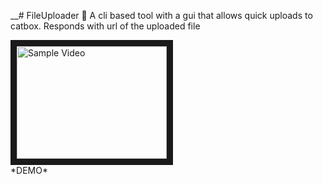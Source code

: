 __# FileUploader 🚀
A cli based tool with a gui that allows quick uploads to catbox. Responds with url of the uploaded file

<a href="https://github.com/fww23r2m1n/FileUploader/blob/main/assets/5867612228/2167625-53d1-4ff9-bd235-6wdevudw68a50" target="_blank">
    <img src="https://github.com/fww23r2m1n/FileUploader/blob/main/assets/5867612228/2167625-53d1-4ff9-bd235-6wdevudw68a50" alt="Sample Video" width="240" height="180" border="10" /> 
</a>
<br/>
*DEMO*
